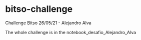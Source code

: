 # bitso-challenge
Challenge  Bitso 26/05/21 - Alejandro Alva

The whole challenge is in the notebook_desafio_Alejandro_Alva
